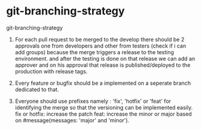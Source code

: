 # git-branching-strategy
git-branching-strategy


1. For each pull request to be merged to the develop there should be 2 approvals one from developers and other from testers (check if i can add groups) because the merge triggers a release to the testing environment. and after the testing is done on that release we can add an approver and on his approval that release is published/deployed to the production with release tags.

2. Every feature or bugfix should be a implemented on a seperate branch dedicated to that.

3. Everyone should use prefixes namely : 'fix', 'hotfix' or 'feat' for identifying the merge so that the versioning can be implemented easily.
fix or hotfix: increase the patch
feat: increase the minor or major based on #message(messages: 'major' and 'minor').
